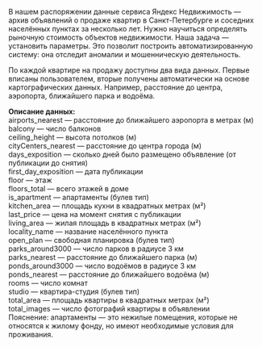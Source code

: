 В нашем распоряжении данные сервиса Яндекc Недвижимость — архив объявлений о продаже квартир в Санкт-Петербурге и соседних населённых пунктах за несколько лет. Нужно научиться определять рыночную стоимость объектов недвижимости. Наша задача — установить параметры. Это позволит построить автоматизированную систему: она отследит аномалии и мошенническую деятельность. 

По каждой квартире на продажу доступны два вида данных. Первые вписаны пользователем, вторые получены автоматически на основе картографических данных. Например, расстояние до центра, аэропорта, ближайшего парка и водоёма. 

<b>Описание данных:</b> 
<br>airports_nearest — расстояние до ближайшего аэропорта в метрах (м)
<br>balcony — число балконов
<br>ceiling_height — высота потолков (м)
<br>cityCenters_nearest — расстояние до центра города (м)
<br>days_exposition — сколько дней было размещено объявление (от публикации до снятия)
<br>first_day_exposition — дата публикации
<br>floor — этаж
<br>floors_total — всего этажей в доме
<br>is_apartment — апартаменты (булев тип)
<br>kitchen_area — площадь кухни в квадратных метрах (м²)
<br>last_price — цена на момент снятия с публикации
<br>living_area — жилая площадь в квадратных метрах (м²)
<br>locality_name — название населённого пункта
<br>open_plan — свободная планировка (булев тип)
<br>parks_around3000 — число парков в радиусе 3 км
<br>parks_nearest — расстояние до ближайшего парка (м)
<br>ponds_around3000 — число водоёмов в радиусе 3 км
<br>ponds_nearest — расстояние до ближайшего водоёма (м)
<br>rooms — число комнат
<br>studio — квартира-студия (булев тип)
<br>total_area — площадь квартиры в квадратных метрах (м²)
<br>total_images — число фотографий квартиры в объявлении
<br>Пояснение: апартаменты — это нежилые помещения, которые не относятся к жилому фонду, но имеют необходимые условия для проживания.
